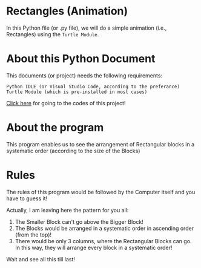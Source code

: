 # Rectangles (Animation)
In this Python file (or .py file), we will do a simple animation (i.e., Rectangles) using the ```Turtle Module```.

# About this Python Document
This documents (or project) needs the following requirements:
```
Python IDLE (or Visual Studio Code, according to the preferance)
Turtle Module (which is pre-installed in most cases)
```
[Click here](Rectangles.py) for going to the codes of this project!

# About the program
This program enables us to see the arrangement of Rectangular blocks in a systematic order (according to the size of the Blocks)

# Rules
The rules of this program would be followed by the Computer itself and you have to guess it!

Actually, I am leaving here the pattern for you all:

1) The Smaller Block can't go above the Bigger Block!
2) The Blocks would be arranged in a systematic order in ascending order (from the top)!
3) There would be only 3 columns, where the Rectangular Blocks can go.
In this way, they will arrange every block in a systematic order!

Wait and see all this till last!
